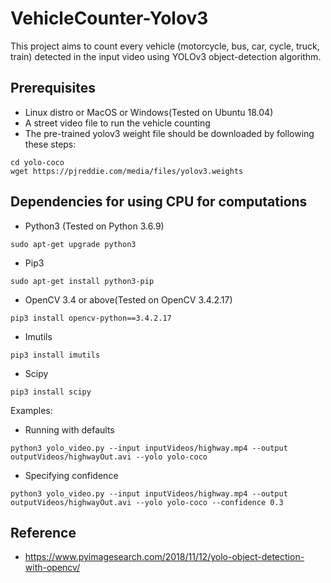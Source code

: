 # VehicleCounter-Yolov3
 This project aims to count every vehicle (motorcycle, bus, car, cycle, truck, train) detected in the input video using YOLOv3 object-detection algorithm.

## Prerequisites
* Linux distro or MacOS or Windows(Tested on Ubuntu 18.04)
* A street video file to run the vehicle counting 
* The pre-trained yolov3 weight file should be downloaded by following these steps:
```
cd yolo-coco
wget https://pjreddie.com/media/files/yolov3.weights
``` 

## Dependencies for using CPU for computations
* Python3 (Tested on Python 3.6.9)
```
sudo apt-get upgrade python3
```
* Pip3
```
sudo apt-get install python3-pip
```
* OpenCV 3.4 or above(Tested on OpenCV 3.4.2.17)
```
pip3 install opencv-python==3.4.2.17
```
* Imutils 
```
pip3 install imutils
```
* Scipy
```
pip3 install scipy
```

Examples: 
* Running with defaults
```
python3 yolo_video.py --input inputVideos/highway.mp4 --output outputVideos/highwayOut.avi --yolo yolo-coco 
```
* Specifying confidence
```
python3 yolo_video.py --input inputVideos/highway.mp4 --output outputVideos/highwayOut.avi --yolo yolo-coco --confidence 0.3
```
## Reference
* https://www.pyimagesearch.com/2018/11/12/yolo-object-detection-with-opencv/ 
